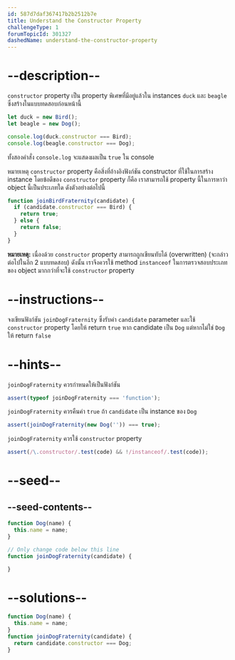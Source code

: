 ```yaml
---
id: 587d7daf367417b2b2512b7e
title: Understand the Constructor Property
challengeType: 1
forumTopicId: 301327
dashedName: understand-the-constructor-property
---
```


# --description--

`constructor` property เป็น property พิเศษที่มีอยู่แล้วใน instances `duck` และ `beagle` ซึ่งสร้างในแบบทดสอบก่อนหน้านี้

```js
let duck = new Bird();
let beagle = new Dog();

console.log(duck.constructor === Bird); 
console.log(beagle.constructor === Dog);
```

ทั้งสองคำสั่ง `console.log` จะแสดงผลเป็น `true` ใน console

หมายเหตุ `constructor` property คือสิ่งที่อ้างอิงฟังก์ชัน constructor ที่ใช้ในการสร้าง instance โดยข้อดีของ `constructor` property ก็คือ เราสามารถใช้ property นี้ในการหาว่า object นี้เป็นประเภทใด ดังตัวอย่างต่อไปนี้

```js
function joinBirdFraternity(candidate) {
  if (candidate.constructor === Bird) {
    return true;
  } else {
    return false;
  }
}
```

**หมายเหตุ:** เนื่องด้วย `constructor` property สามารถถูกเขียนทับได้ (overwritten) (จะกล่าวต่อไปในอีก 2 แบบทดสอบ) ดังนั้น เราจึงควรใช้ method `instanceof` ในการตรวจสอบประเภทของ object มากกว่าที่จะใช้ `constructor` property

# --instructions--

จงเขียนฟังก์ชัน `joinDogFraternity` ซึ่งรับค่า `candidate` parameter และใช้ `constructor` property โดยให้ return `true` หาก candidate เป็น `Dog` แต่หากไม่ใช่ `Dog` ให้ return `false`

# --hints--

`joinDogFraternity` ควรกำหนดให้เป็นฟังก์ชัน

```js
assert(typeof joinDogFraternity === 'function');
```

`joinDogFraternity` ควรคืนค่า `true` ถ้า `candidate` เป็น instance ของ `Dog`

```js
assert(joinDogFraternity(new Dog('')) === true);
```

`joinDogFraternity` ควรใช้ `constructor` property

```js
assert(/\.constructor/.test(code) && !/instanceof/.test(code));
```

# --seed--

## --seed-contents--

```js
function Dog(name) {
  this.name = name;
}

// Only change code below this line
function joinDogFraternity(candidate) {

}
```

# --solutions--

```js
function Dog(name) {
  this.name = name;
}
function joinDogFraternity(candidate) {
  return candidate.constructor === Dog;
}
```
